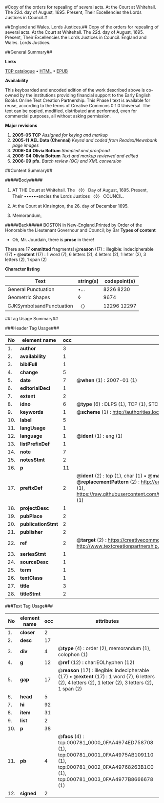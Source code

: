 #Copy of the orders for repealing of several acts. At the Court at Whitehall. The 22d. day of August, 1695. Present, Their Excellencies the Lords Justices in Council.#

##England and Wales. Lords Justices.##
Copy of the orders for repealing of several acts. At the Court at Whitehall. The 22d. day of August, 1695. Present, Their Excellencies the Lords Justices in Council.
England and Wales. Lords Justices.

##General Summary##

**Links**

[TCP catalogue](http://www.ota.ox.ac.uk/tcp/)  • 
[HTML](http://tei.it.ox.ac.uk/tcp/Texts-HTML/free/N00/N00643.html)  • 
[EPUB](http://tei.it.ox.ac.uk/tcp/Texts-EPUB/free/N00/N00643.epub)

**Availability**

This keyboarded and encoded edition of the
	       work described above is co-owned by the institutions
	       providing financial support to the Early English Books
	       Online Text Creation Partnership. This Phase I text is
	       available for reuse, according to the terms of Creative
	       Commons 0 1.0 Universal. The text can be copied,
	       modified, distributed and performed, even for
	       commercial purposes, all without asking permission.

**Major revisions**

1. __2005-05__ __TCP__ *Assigned for keying and markup*
1. __2005-11__ __AEL Data (Chennai)__ *Keyed and coded from Readex/Newsbank page images*
1. __2006-04__ __Olivia Bottum__ *Sampled and proofread*
1. __2006-04__ __Olivia Bottum__ *Text and markup reviewed and edited*
1. __2006-09__ __pfs.__ *Batch review (QC) and XML conversion*

##Content Summary##

#####Body#####

1. AT THE Court at Whitehall. The 〈◊〉 Day of August, 1695. Present, Their ••••••encies the Lords Justices 〈◊〉 COUNCIL.

1. At the Court at Kinsington, the 26. day of December 1695.

1. Memorandum,

#####Back#####
BOSTON in New-England.Printed by Order of the Honorable the Lieutenant Governour and Council; by Bar
**Types of content**

  * Oh, Mr. Jourdain, there is **prose** in there!

There are 17 **ommitted** fragments! 
 @__reason__ (17) : illegible: indecipherable (17)  •  @__extent__ (17) : 1 word (7), 6 letters (2), 4 letters (2), 1 letter (2), 3 letters (2), 1 span (2)

**Character listing**


|Text|string(s)|codepoint(s)|
|---|---|---|
|General Punctuation|•…|8226 8230|
|Geometric Shapes|◊|9674|
|CJKSymbolsandPunctuation|〈〉|12296 12297|

##Tag Usage Summary##

###Header Tag Usage###

|No|element name|occ|attributes|
|---|---|---|---|
|1.|__author__|3||
|2.|__availability__|1||
|3.|__biblFull__|1||
|4.|__change__|5||
|5.|__date__|7| @__when__ (1) : 2007-01 (1)|
|6.|__editorialDecl__|1||
|7.|__extent__|2||
|8.|__idno__|6| @__type__ (6) : DLPS (1), TCP (1), STC (1), NOTIS (1), IMAGE-SET (1), EVANS-CITATION (1)|
|9.|__keywords__|1| @__scheme__ (1) : http://authorities.loc.gov/ (1)|
|10.|__label__|5||
|11.|__langUsage__|1||
|12.|__language__|1| @__ident__ (1) : eng (1)|
|13.|__listPrefixDef__|1||
|14.|__note__|7||
|15.|__notesStmt__|2||
|16.|__p__|11||
|17.|__prefixDef__|2| @__ident__ (2) : tcp (1), char (1)  •  @__matchPattern__ (2) : ([0-9\-]+):([0-9IVX]+) (1), (.+) (1)  •  @__replacementPattern__ (2) : http://eebo.chadwyck.com/downloadtiff?vid=$1&page=$2 (1), https://raw.githubusercontent.com/textcreationpartnership/Texts/master/tcpchars.xml#$1 (1)|
|18.|__projectDesc__|1||
|19.|__pubPlace__|2||
|20.|__publicationStmt__|2||
|21.|__publisher__|2||
|22.|__ref__|2| @__target__ (2) : https://creativecommons.org/publicdomain/zero/1.0/ (1), http://www.textcreationpartnership.org/docs/. (1)|
|23.|__seriesStmt__|1||
|24.|__sourceDesc__|1||
|25.|__term__|1||
|26.|__textClass__|1||
|27.|__title__|3||
|28.|__titleStmt__|2||


###Text Tag Usage###

|No|element name|occ|attributes|
|---|---|---|---|
|1.|__closer__|2||
|2.|__desc__|17||
|3.|__div__|4| @__type__ (4) : order (2), memorandum (1), colophon (1)|
|4.|__g__|12| @__ref__ (12) : char:EOLhyphen (12)|
|5.|__gap__|17| @__reason__ (17) : illegible: indecipherable (17)  •  @__extent__ (17) : 1 word (7), 6 letters (2), 4 letters (2), 1 letter (2), 3 letters (2), 1 span (2)|
|6.|__head__|5||
|7.|__hi__|92||
|8.|__item__|31||
|9.|__list__|2||
|10.|__p__|38||
|11.|__pb__|4| @__facs__ (4) : tcp:000781_0000_0FAA4974ED758708 (1), tcp:000781_0001_0FAA4975AB109110 (1), tcp:000781_0002_0FAA49768263B1C0 (1), tcp:000781_0003_0FAA4977B8666678 (1)|
|12.|__signed__|2||
